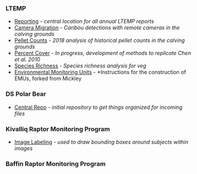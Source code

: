 ### LTEMP 
* [Reporting](https://github.com/nuwcru/ltemp_reporting) - *central location for all annual LTEMP reports*
* [Camera Migration](https://github.com/nuwcru/ltemp_camera-mig) - *Caribou detections with remote cameras in the calving grounds*
* [Pellet Counts](https://github.com/nuwcru/ltemp_pellet) - *2018 analysis of historical pellet counts in the calving grounds*
* [Percent Cover](https://github.com/nuwcru/ltemp_perc-cover) - *In progress, development of methods to replicate Chen et al. 2010*
* [Species Richness](https://github.com/nuwcru/ltemp_speciesrich) - *Species richness analysis for veg*
* [Environmental Monitoring Units](https://github.com/nuwcru/EMU) - *Instructions for the construction of EMUs, forked from Mickley 

### DS Polar Bear 
* [Central Repo](https://github.com/nuwcru/ipm_DSpolarbear) - *initial repository to get things organized for incoming files*


### Kivalliq Raptor Monitoring Program 
* [Image Labeling](https://github.com/nuwcru/OpenLabeling) - *used to draw bounding boxes around subjects within images*

### Baffin Raptor Monitoring Program
